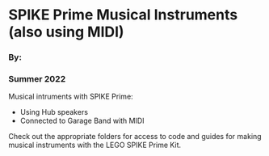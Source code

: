 # SPIKE Prime Musical Instruments (also using MIDI)
### By: 
### Summer 2022 

Musical intruments with SPIKE Prime: 
* Using Hub speakers
* Connected to Garage Band with MIDI

Check out the appropriate folders for access to code and guides for making musical instruments with the LEGO SPIKE Prime Kit.
